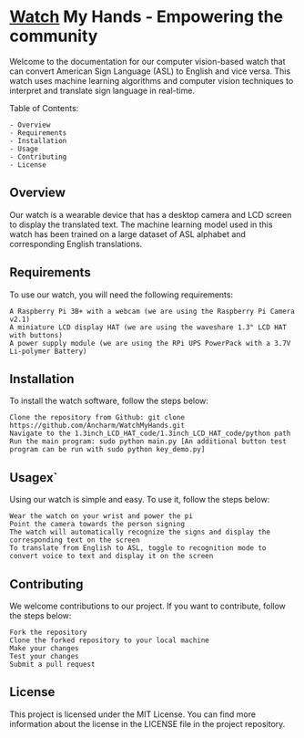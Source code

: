 # <ins>Watch</ins> My Hands - Empowering the community

Welcome to the documentation for our computer vision-based watch that can convert American Sign Language (ASL) to English and vice versa. This watch uses machine learning algorithms and computer vision techniques to interpret and translate sign language in real-time.

Table of Contents:

    - Overview
    - Requirements
    - Installation
    - Usage
    - Contributing
    - License

## Overview

Our watch is a wearable device that has a desktop camera and LCD screen to display the translated text. The machine learning model used in this watch has been trained on a large dataset of ASL alphabet and corresponding English translations.

## Requirements

To use our watch, you will need the following requirements:

    A Raspberry Pi 3B+ with a webcam (we are using the Raspberry Pi Camera v2.1)
    A miniature LCD display HAT (we are using the waveshare 1.3" LCD HAT with buttons)
    A power supply module (we are using the RPi UPS PowerPack with a 3.7V Li-polymer Battery)

## Installation

To install the watch software, follow the steps below:

    Clone the repository from Github: git clone https://github.com/Ancharm/WatchMyHands.git
    Navigate to the 1.3inch_LCD_HAT_code/1.3inch_LCD_HAT_code/python path
    Run the main program: sudo python main.py [An additional button test program can be run with sudo python key_demo.py]

## Usagex`

Using our watch is simple and easy. To use it, follow the steps below:

    Wear the watch on your wrist and power the pi
    Point the camera towards the person signing
    The watch will automatically recognize the signs and display the corresponding text on the screen
    To translate from English to ASL, toggle to recognition mode to convert voice to text and display it on the screen
    
## Contributing

We welcome contributions to our project. If you want to contribute, follow the steps below:

    Fork the repository
    Clone the forked repository to your local machine
    Make your changes
    Test your changes
    Submit a pull request

## License

This project is licensed under the MIT License. You can find more information about the license in the LICENSE file in the project repository.
